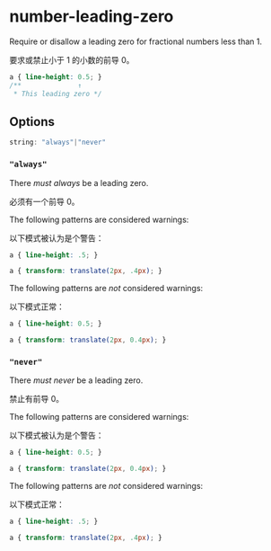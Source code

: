 # number-leading-zero

Require or disallow a leading zero for fractional numbers less than 1.

要求或禁止小于 1 的小数的前导 0。

```css
a { line-height: 0.5; }
/**              ↑
 * This leading zero */
```

## Options

```js
string: "always"|"never"
```

### `"always"`

There *must always* be a leading zero.

必须有一个前导 0。

The following patterns are considered warnings:

以下模式被认为是个警告：

```css
a { line-height: .5; }
```

```css
a { transform: translate(2px, .4px); }
```

The following patterns are *not* considered warnings:

以下模式正常：

```css
a { line-height: 0.5; }
```

```css
a { transform: translate(2px, 0.4px); }
```

### `"never"`

There *must never* be a leading zero.

禁止有前导 0。

The following patterns are considered warnings:

以下模式被认为是个警告：

```css
a { line-height: 0.5; }
```

```css
a { transform: translate(2px, 0.4px); }
```

The following patterns are *not* considered warnings:

以下模式正常：

```css
a { line-height: .5; }
```

```css
a { transform: translate(2px, .4px); }
```
